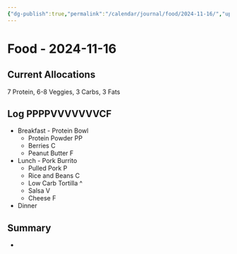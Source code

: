 ```yaml
---
{"dg-publish":true,"permalink":"/calendar/journal/food/2024-11-16/","updated":"2024-11-16T07:00:52.098-08:00"}
---
```


# Food - 2024-11-16

## Current Allocations
7 Protein, 6-8 Veggies, 3 Carbs, 3 Fats
## Log PPPPVVVVVVVCF
- Breakfast - Protein Bowl
	- Protein Powder PP
	- Berries C
	- Peanut Butter F
- Lunch - Pork Burrito
	- Pulled Pork P
	- Rice and Beans C
	- Low Carb Tortilla ^
	- Salsa V
	- Cheese F
- Dinner
## Summary
- 

```calendar-nav
```